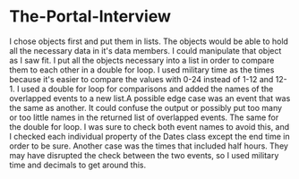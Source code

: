 # The-Portal-Interview
I chose objects first and put them in lists. The objects would be able to hold all the necessary data in it's data members. I could manipulate that object as I saw fit. I put all the objects necessary into a list in order to compare them to each other in a double for loop. I used military time as the times because it's easier to compare the values with 0-24 instead of 1-12 and 12-1. I used a double for loop for comparisons and added the names of the overlapped events to a new list.A possible edge case was an event that was the same as another. It could confuse the output or possibly put too many or too little names in the returned list of overlapped events. The same for the double for loop. I was sure to check both event names to avoid this, and I checked each individual property of the Dates class except the end time in order to be sure. Another case was the times that included half hours. They may have disrupted the check between the two events, so I used military time and decimals to get around this.  
